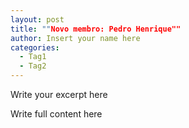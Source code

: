 ```yaml
---
layout: post
title: ""Novo membro: Pedro Henrique""
author: Insert your name here
categories:
  - Tag1
  - Tag2
---
```


Write your excerpt here
<!--more-->
Write full content here
